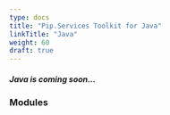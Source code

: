 ```yaml
---
type: docs
title: "Pip.Services Toolkit for Java"
linkTitle: "Java"
weight: 60
draft: true
---
```


##### Java is coming soon...

### Modules